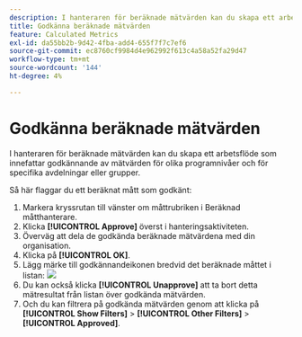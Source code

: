 ```yaml
---
description: I hanteraren för beräknade mätvärden kan du skapa ett arbetsflöde som innefattar godkännande av mätvärden för olika programnivåer och för specifika avdelningar eller grupper.
title: Godkänna beräknade mätvärden
feature: Calculated Metrics
exl-id: da55bb2b-9d42-4fba-add4-655f7f7c7ef6
source-git-commit: ec8760cf9984d4e962992f613c4a58a52fa29d47
workflow-type: tm+mt
source-wordcount: '144'
ht-degree: 4%

---
```


# Godkänna beräknade mätvärden

I hanteraren för beräknade mätvärden kan du skapa ett arbetsflöde som innefattar godkännande av mätvärden för olika programnivåer och för specifika avdelningar eller grupper.

Så här flaggar du ett beräknat mått som godkänt:

1. Markera kryssrutan till vänster om måttrubriken i Beräknad måtthanterare.
1. Klicka **[!UICONTROL Approve]** överst i hanteringsaktiviteten.
1. Överväg att dela de godkända beräknade mätvärdena med din organisation.
1. Klicka på **[!UICONTROL OK]**.
1. Lägg märke till godkännandeikonen bredvid det beräknade måttet i listan:  ![](https://spectrum.adobe.com/static/icons/workflow_18/Smock_CheckmarkCircle_18_N.svg)
1. Du kan också klicka **[!UICONTROL Unapprove]** att ta bort detta mätresultat från listan över godkända mätvärden.
1. Och du kan filtrera på godkända mätvärden genom att klicka på **[!UICONTROL Show Filters]** > **[!UICONTROL Other Filters]** > **[!UICONTROL Approved]**.
